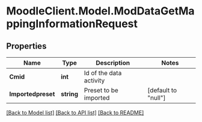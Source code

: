 # MoodleClient.Model.ModDataGetMappingInformationRequest

## Properties

Name | Type | Description | Notes
------------ | ------------- | ------------- | -------------
**Cmid** | **int** | Id of the data activity | 
**Importedpreset** | **string** | Preset to be imported | [default to "null"]

[[Back to Model list]](../README.md#documentation-for-models) [[Back to API list]](../README.md#documentation-for-api-endpoints) [[Back to README]](../README.md)

